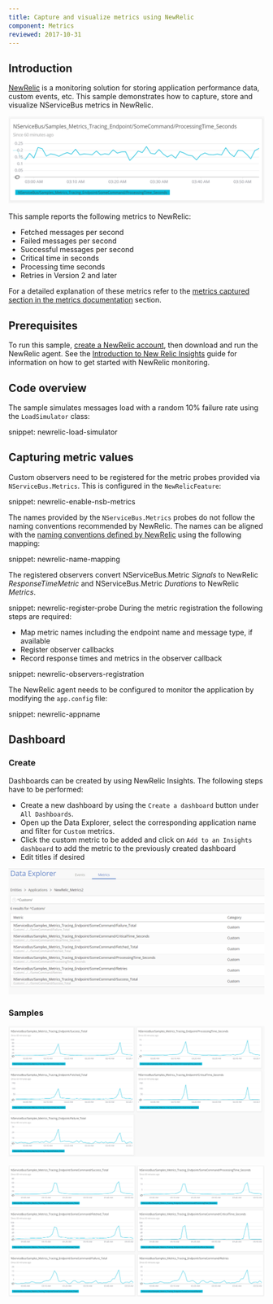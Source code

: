 ```yaml
---
title: Capture and visualize metrics using NewRelic
component: Metrics
reviewed: 2017-10-31
---
```



## Introduction

[NewRelic](https://newrelic.com/) is a monitoring solution for storing application performance data, custom events, etc. This sample demonstrates how to capture, store and visualize NServiceBus metrics in NewRelic.


![NewRelic NServiceBus processing time](newrelic-processingtime.png)


This sample reports the following metrics to NewRelic:

 * Fetched messages per second 
 * Failed messages per second
 * Successful messages per second
 * Critical time in seconds
 * Processing time seconds
 * Retries in Version 2 and later


For a detailed explanation of these metrics refer to the [metrics captured section in the metrics documentation](/nservicebus/operations/metrics.md#metrics-captured) section.


## Prerequisites

To run this sample, [create a NewRelic account](https://newrelic.com/signup?via=login), then download and run the NewRelic agent.
See the [Introduction to New Relic Insights](https://docs.newrelic.com/docs/insights/use-insights-ui/getting-started/introduction-new-relic-insights) guide for information on how to get started with NewRelic monitoring.


## Code overview

The sample simulates messages load with a random 10% failure rate using the `LoadSimulator` class:

snippet: newrelic-load-simulator


## Capturing metric values

Custom observers need to be registered for the metric probes provided via `NServiceBus.Metrics`. This is configured in the `NewRelicFeature`:

snippet: newrelic-enable-nsb-metrics

The names provided by the `NServiceBus.Metrics` probes do not follow the naming conventions recommended by NewRelic. The names can be aligned with the [naming conventions defined by NewRelic](https://docs.newrelic.com/docs/agents/manage-apm-agents/agent-data/collect-custom-metrics) using the following mapping:

snippet: newrelic-name-mapping

The registered observers convert NServiceBus.Metric *Signals* to NewRelic *ResponseTimeMetric* and NServiceBus.Metric *Durations* to NewRelic *Metrics*.

snippet: newrelic-register-probe
During the metric registration the following steps are required:

 * Map metric names including the endpoint name and message type, if available
 * Register observer callbacks
 * Record response times and metrics in the observer callback

snippet: newrelic-observers-registration

The NewRelic agent needs to be configured to monitor the application by modifying the `app.config` file:

snippet: newrelic-appname


## Dashboard


### Create

Dashboards can be created by using NewRelic Insights. The following steps have to be performed:

 * Create a new dashboard by using the `Create a dashboard` button under `All Dashboards`.
 * Open up the Data Explorer, select the corresponding application name and filter for `Custom` metrics.
 * Click the custom metric to be added and click on `Add to an Insights dashboard` to add the metric to the previously created dashboard
 * Edit titles if desired

![NewRelic Insights Data Explorer](newrelic-insights-dataexplorer.png)


### Samples

![Metric Version 1 dashboard](newrelic-dashboard-metric1.png)

![Metric Version 2 and higher dashboard](newrelic-dashboard-metric2andhigher.png)